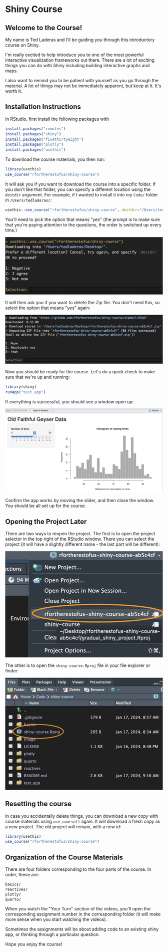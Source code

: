 # Shiny Course

## Welcome to the Course!

My name is Ted Laderas and I'll be guiding you through this introductory course on Shiny.

I'm really excited to help introduce you to one of the most powerful interactive visualization frameworks out there. There are a lot of exciting things you can do with Shiny including building interactive graphs and maps.

I also want to remind you to be patient with yourself as you go through the material. A lot of things may not be immediately apparent, but keep at it. It's worth it.




## Installation Instructions 

In RStudio, first install the following packages with 

```r
install.packages("remotes")
install.packages("shiny")
install.packages("fivethirtyeight")
install.packages("plotly")
install.packages("usethis")
```

To download the course materials, you then run:

```r
library(usethis)
use_course("rfortherestofus/shiny-course")
```

It will ask you if you want to download the course into a specific folder. If you don't like that folder, you can specify a different location using the `destdir` argument. For example, if I wanted to install it into my `Code/` folder in `/Users/tedladeras/`:

```r
usethis::use_course("rfortherestofus/shiny-course", destdir="/Users/tedladeras/Code/")
```

You'll need to pick the option that means "yes" (the prompt is to make sure that you're paying attention to the questions, the order is switched up every time.)

![](image/usethis1.png)

It will then ask you if you want to delete the Zip file. You don't need this, so select the option that means "yes" again:

![](image/usethis2.png)

Now you should be ready for the course. Let's do a quick check to make sure that we're up and running:

```r
library(shiny)
runApp("test_app")
```

If everything is successful, you should see a window open up:

![](image/test_app.png)

Confirm the app works by moving the slider, and then close the window. You should be all set up for the course.

## Opening the Project Later

There are two ways to reopen the project. The first is to open the project selector in the top right of the RStudio window. There you can select the project (it will have a slightly different name - the last part will be different):

![](image/usethis4.png)

The other is to open the `shiny-course.Rproj` file in your file explorer or finder:

![](image/usethis3.png)

## Resetting the course

In case you accidentally delete things, you can download a new copy with course materials using `use_course()` again. It will download a fresh copy as a new project. The old project will remain, with a new id:

```r
library(usethis)
use_course("rfortherestofus/shiny-course")
```

## Organization of the Course Materials

There are four folders corresponding to the four parts of the course. In order, these are:

```
basics/
reactives/
plotly/
quarto/
```

When you watch the "Your Turn" section of the videos, you'll open the corresponding assignment number in the corresponding folder (it will make more sense when you start watching the videos).

Sometimes the assignments will be about adding code to an existing shiny app, or thinking through a particular question.

Hope you enjoy the course! 